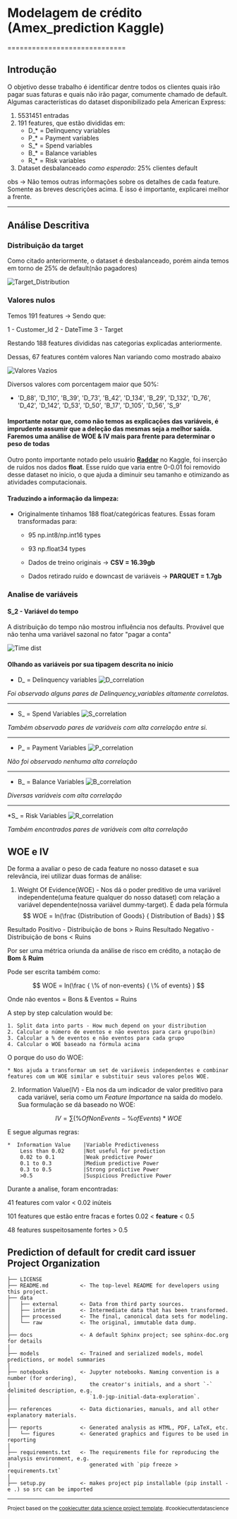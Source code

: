 # **Modelagem de crédito (Amex_prediction Kaggle)**
=============================
## Introdução

O objetivo desse trabalho é identificar dentre todos os clientes quais irão pagar suas faturas e quais não irão pagar, comumente chamado de default.
Algumas características do dataset disponibilizado pela American Express:

1. 5531451 entradas
2. 191 features, que estão divididas em:
   * D_* = Delinquency variables
   * P_* = Payment variables
   * S_* = Spend variables
   * B_* = Balance variables
   * R_* = Risk variables
3. Dataset desbalanceado *como esperado*: 25% clientes default

obs -> Não temos outras informações sobre os detalhes de cada feature. Somente as breves descrições acima. E isso é importante, explicarei melhor a frente.

-----

## Análise Descritiva 

### Distribuição da target

Como citado anteriormente, o dataset é desbalanceado, porém ainda temos em torno de 25% de default(não pagadores)

![Target_Distribution](reports/figures/target_distribution.png)


### Valores nulos

Temos 191 features -> Sendo que:

1 - Customer_Id
2 - DateTime
3 - Target

Restando 188 features divididas nas categorias explicadas anteriormente.

Dessas, 67 features contém valores Nan variando como mostrado abaixo

![Valores Vazios](reports/figures/nan_distribution.png)

Diversos valores com porcentagem maior que 50%:

* 'D_88', 'D_110', 'B_39',  'D_73', 'B_42', 'D_134', 'B_29', 'D_132', 'D_76', 'D_42', 'D_142', 'D_53', 'D_50', 'B_17', 'D_105', 'D_56', 'S_9'


#### Importante notar que, como não temos as explicações das variáveis, é imprudente assumir que a deleção das mesmas seja a melhor saída. Faremos uma análise de WOE & IV mais para frente para determinar o peso de todas

Outro ponto importante notado pelo usuário **[Raddar](https://www.kaggle.com/competitions/amex-default-prediction/discussion/328514)** no Kaggle, foi inserção de ruídos nos dados **float**. Esse ruído que varia entre 0-0.01 foi removido desse dataset no inicio, o que ajuda a diminuir seu tamanho e otimizando as atividades computacionais.

#### Traduzindo a informação da limpeza:
* Originalmente tínhamos 188 float/categóricas features. Essas foram transformadas para:
    * 95 np.int8/np.int16 types
    * 93 np.float34 types

    * Dados de treino originais -> **CSV = 16.39gb**
    * Dados retirado ruído e downcast de variáveis -> **PARQUET = 1.7gb**



### Analise de variáveis

#### S_2 - Variável do tempo

A distribuição do tempo não mostrou influência nos defaults. Provável que não tenha uma variável sazonal no fator "pagar a conta"

![Time dist](reports/figures/time_distribution.png)


#### Olhando as variáveis por sua tipagem descrita no inicio
 * D_ = Delinquency variables
![D_correlation](reports/figures/D_correlation.png)
 
 *Foi observado alguns pares de Delinquency_variables altamente correlatas.* 

-----------

* S_ = Spend Variables
![S_correlation](reports/figures/S_correlation.png)

*Também observado pares de variáveis com alta correlação entre si.*

-----------

* P_ = Payment Variables
![P_correlation](reports/figures/P_correlation.png)

*Não foi observado nenhuma alta correlação*

-----------

* B_ = Balance Variables
![B_correlation](reports/figures/B_correlation.png)

*Diversas variáveis com alta correlação*

-----------------

*S_ = Risk Variables
![R_correlation](reports/figures/R_correlation.png)

*Também encontrados pares de variáveis com alta correlação*

## WOE e IV


De forma a avaliar o peso de cada feature no nosso dataset e sua relevância, irei utilizar duas formas de análise:

1. Weight Of Evidence(WOE) - Nos dá o poder preditivo de uma variável independente(uma feature qualquer do nosso dataset) com relação a variável dependente(nossa variável dummy-target). É dada pela fórmula
$$
WOE = ln(\frac {Distribution of Goods} { Distribution of Bads} )
$$

Resultado Positivo - Distribuição de bons > Ruins
Resultado Negativo - Distribuição de bons < Ruins

Por ser uma métrica oriunda da análise de risco em crédito, a notação de **Bom** & **Ruim**

Pode ser escrita também como:

$$
WOE = ln(\frac { \% of non-events} { \% of events} )
$$

Onde não eventos = Bons & Eventos = Ruins

A step by step calculation would be:

    1. Split data into parts - How much depend on your distribution
    2. Calcular o número de eventos e não eventos para cara grupo(bin)
    3. Calcular a % de eventos e não eventos para cada grupo
    4. Calcular o WOE baseado na fórmula acima

O porque do uso do WOE:

    * Nos ajuda a transformar um set de variáveis independentes e combinar features com um WOE similar e substituir seus valores pelos WOE.  


2. Information Value(IV) - Ela nos da um indicador de valor preditivo para cada variável, seria como um *Feature Importance* na saída do modelo. Sua formulação se dá baseado no WOE:

$$
IV = \sum( \% OfNon Events - \% of Events) * WOE
$$

E segue algumas regras:

    *  Information Value    |Variable Predictiveness
        Less than 0.02      |Not useful for prediction
        0.02 to 0.1         |Weak predictive Power
        0.1 to 0.3          |Medium predictive Power
        0.3 to 0.5          |Strong predictive Power
        >0.5                |Suspicious Predictive Power

Durante a analise, foram encontradas:

41 features com valor < 0.02 inúteis

101 features que estão entre fracas e fortes 0.02 < **feature** < 0.5

48 features suspeitosamente fortes > 0.5



Prediction of default for credit card issuer
Project Organization
------------

    ├── LICENSE
    ├── README.md          <- The top-level README for developers using this project.
    ├── data
    │   ├── external       <- Data from third party sources.
    │   ├── interim        <- Intermediate data that has been transformed.
    │   ├── processed      <- The final, canonical data sets for modeling.
    │   └── raw            <- The original, immutable data dump.
    │
    ├── docs               <- A default Sphinx project; see sphinx-doc.org for details
    │
    ├── models             <- Trained and serialized models, model predictions, or model summaries
    │
    ├── notebooks          <- Jupyter notebooks. Naming convention is a number (for ordering),
    │                         the creator's initials, and a short `-` delimited description, e.g.
    │                         `1.0-jqp-initial-data-exploration`.
    │
    ├── references         <- Data dictionaries, manuals, and all other explanatory materials.
    │
    ├── reports            <- Generated analysis as HTML, PDF, LaTeX, etc.
    │   └── figures        <- Generated graphics and figures to be used in reporting
    │
    ├── requirements.txt   <- The requirements file for reproducing the analysis environment, e.g.
    │                         generated with `pip freeze > requirements.txt`
    │
    ├── setup.py           <- makes project pip installable (pip install -e .) so src can be imported
    


--------

<p><small>Project based on the <a target="_blank" href="https://drivendata.github.io/cookiecutter-data-science/">cookiecutter data science project template</a>. #cookiecutterdatascience</small></p>
